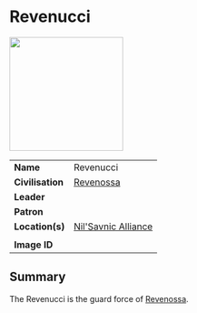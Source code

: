 # Revenucci

<img src="https://raw.githubusercontent.com/jesskelsall/astarus-images/main/symbols/imageid.png" height="200" />

|||
| --- | --- |
| **Name** | Revenucci | organisation.3
| **Civilisation** | [Revenossa](../../civilisations/nilsavnic-alliance/states/revenossa.md) |
| **Leader** | |
| **Patron** | |
| **Location(s)** | [Nil'Savnic Alliance](../../civilisations/nilsavnic-alliance/nilsavnic-alliance.md) |
|||
| **Image ID** | |

## Summary

The Revenucci is the guard force of [Revenossa](../../civilisations/nilsavnic-alliance/states/revenossa.md).
